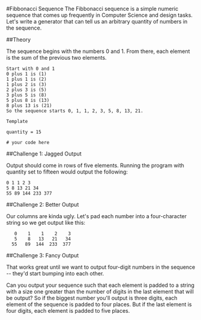 #Fibbonacci Sequence
The Fibbonacci sequence is a simple numeric sequence that comes up frequently in Computer Science and design tasks. Let's write a generator that can tell us an arbitrary quantity of numbers in the sequence.

##Theory

The sequence begins with the numbers 0 and 1. From there, each element is the sum of the previous two elements.

    Start with 0 and 1
    0 plus 1 is (1)
    1 plus 1 is (2)
    1 plus 2 is (3)
    2 plus 3 is (5)
    3 plus 5 is (8)
    5 plus 8 is (13)
    8 plus 13 is (21)
    So the sequence starts 0, 1, 1, 2, 3, 5, 8, 13, 21.

    Template

    quantity = 15

    # your code here

##Challenge 1: Jagged Output

Output should come in rows of five elements. Running the program with quantity set to fifteen would output the following:

    0 1 1 2 3
    5 8 13 21 34
    55 89 144 233 377

##Challenge 2: Better Output

Our columns are kinda ugly. Let's pad each number into a four-character string so we get output like this:

       0    1    1    2    3
       5    8   13   21   34
      55   89  144  233  377

##Challenge 3: Fancy Output

That works great until we want to output four-digit numbers in the sequence -- they'd start bumping into each other.

Can you output your sequence such that each element is padded to a string with a size one greater than the number of digits in the last element that will be output? So if the biggest number you'll output is three digits, each element of the sequence is padded to four places. But if the last element is four digits, each element is padded to five places.